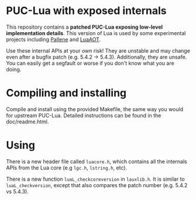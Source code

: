 # PUC-Lua with exposed internals

This repository contains a **patched PUC-Lua exposing low-level implementation details**.
This version of Lua is used by some experimental projects including
[Pallene](https://www.github.com/pallene-lang/pallene) and
[LuaAOT](https://github.com/hugomg/lua-aot-5.4).

Use these internal APIs at your own risk!
They are unstable and may change even after a bugfix patch (e.g. 5.4.2 -> 5.4.3).
Additionally, they are unsafe.
You can easily get a segfault or worse if you don't know what you are doing.

# Compiling and installing

Compile and install using the provided Makefile,
the same way you would for upstream PUC-Lua.
Detailed instructions can be found in the doc/readme.html.

# Using

There is a new header file called `luacore.h`,
which contains all the internals APIs from the Lua core (e.g `lgc.h`, `lstring.h`, etc).

There is a new function `luaL_checkcoreversion` in `lauxlib.h`.
It is similar to `luaL_checkversion`, except that also compares the patch number (e.g. 5.4.2 vs 5.4.3).

